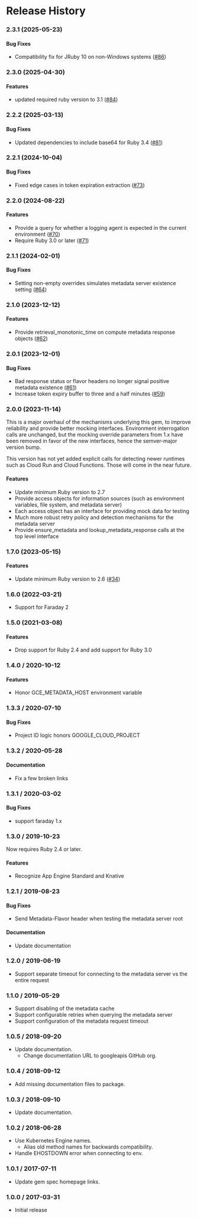 # Release History

### 2.3.1 (2025-05-23)

#### Bug Fixes

* Compatibility fix for JRuby 10 on non-Windows systems ([#86](https://github.com/googleapis/ruby-cloud-env/issues/86)) 

### 2.3.0 (2025-04-30)

#### Features

* updated required ruby version to 3.1 ([#84](https://github.com/googleapis/ruby-cloud-env/issues/84)) 

### 2.2.2 (2025-03-13)

#### Bug Fixes

* Updated dependencies to include base64 for Ruby 3.4 ([#81](https://github.com/googleapis/ruby-cloud-env/issues/81)) 

### 2.2.1 (2024-10-04)

#### Bug Fixes

* Fixed edge cases in token expiration extraction ([#73](https://github.com/googleapis/ruby-cloud-env/issues/73)) 

### 2.2.0 (2024-08-22)

#### Features

* Provide a query for whether a logging agent is expected in the current environment ([#70](https://github.com/googleapis/ruby-cloud-env/issues/70)) 
* Require Ruby 3.0 or later ([#71](https://github.com/googleapis/ruby-cloud-env/issues/71)) 

### 2.1.1 (2024-02-01)

#### Bug Fixes

* Setting non-empty overrides simulates metadata server existence setting ([#64](https://github.com/googleapis/ruby-cloud-env/issues/64)) 

### 2.1.0 (2023-12-12)

#### Features

* Provide retrieval_monotonic_time on compute metadata response objects ([#62](https://github.com/googleapis/ruby-cloud-env/issues/62)) 

### 2.0.1 (2023-12-01)

#### Bug Fixes

* Bad response status or flavor headers no longer signal positive metadata existence ([#61](https://github.com/googleapis/ruby-cloud-env/issues/61)) 
* Increase token expiry buffer to three and a half minutes ([#59](https://github.com/googleapis/ruby-cloud-env/issues/59)) 

### 2.0.0 (2023-11-14)

This is a major overhaul of the mechanisms underlying this gem, to improve reliability and provide better mocking interfaces. Environment interrogation calls are unchanged, but the mocking override parameters from 1.x have been removed in favor of the new interfaces, hence the semver-major version bump.

This version has not yet added explicit calls for detecting newer runtimes such as Cloud Run and Cloud Functions. Those will come in the near future.

#### Features

* Update minimum Ruby version to 2.7
* Provide access objects for information sources (such as environment variables, file system, and metadata server)
* Each access object has an interface for providing mock data for testing
* Much more robust retry policy and detection mechanisms for the metadata server
* Provide ensure_metadata and lookup_metadata_response calls at the top level interface

### 1.7.0 (2023-05-15)

#### Features

* Update minimum Ruby version to 2.6 ([#34](https://github.com/googleapis/ruby-cloud-env/issues/34)) 

### 1.6.0 (2022-03-21)

* Support for Faraday 2

### 1.5.0 (2021-03-08)

#### Features

* Drop support for Ruby 2.4 and add support for Ruby 3.0

### 1.4.0 / 2020-10-12

#### Features

* Honor GCE_METADATA_HOST environment variable

### 1.3.3 / 2020-07-10

#### Bug Fixes

* Project ID logic honors GOOGLE_CLOUD_PROJECT

### 1.3.2 / 2020-05-28

#### Documentation

* Fix a few broken links

### 1.3.1 / 2020-03-02

#### Bug Fixes

* support faraday 1.x

### 1.3.0 / 2019-10-23

Now requires Ruby 2.4 or later.

#### Features

* Recognize App Engine Standard and Knative

### 1.2.1 / 2019-08-23

#### Bug Fixes

* Send Metadata-Flavor header when testing the metadata server root

#### Documentation

* Update documentation

### 1.2.0 / 2019-06-19

* Support separate timeout for connecting to the metadata server vs the entire request

### 1.1.0 / 2019-05-29

* Support disabling of the metadata cache
* Support configurable retries when querying the metadata server
* Support configuration of the metadata request timeout

### 1.0.5 / 2018-09-20

* Update documentation.
  * Change documentation URL to googleapis GitHub org.

### 1.0.4 / 2018-09-12

* Add missing documentation files to package.

### 1.0.3 / 2018-09-10

* Update documentation.

### 1.0.2 / 2018-06-28

* Use Kubernetes Engine names.
  * Alias old method names for backwards compatibility.
* Handle EHOSTDOWN error when connecting to env.

### 1.0.1 / 2017-07-11

* Update gem spec homepage links.

### 1.0.0 / 2017-03-31

* Initial release
